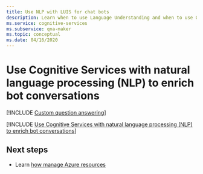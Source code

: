 ```yaml
---
title: Use NLP with LUIS for chat bots
description: Learn when to use Language Understanding and when to use QnA Maker and understand how they compliment each other.
ms.service: cognitive-services
ms.subservice: qna-maker
ms.topic: conceptual
ms.date: 04/16/2020
---
```


# Use Cognitive Services with natural language processing (NLP) to enrich bot conversations

[!INCLUDE [Custom question answering](includes/new-version.md)]

[!INCLUDE [Use Cognitive Services with natural language processing (NLP) to enrich bot conversations](../includes/luis-qnamaker-shared-concept.md)]

## Next steps

* Learn [how manage Azure resources](How-To/set-up-qnamaker-service-azure.md)